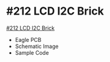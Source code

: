 # #212 LCD I2C Brick

[#212 LCD I2C Brick](http://fabo.io/212.html)

- Eagle PCB
- Schematic Image
- Sample Code